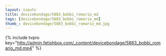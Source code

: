 ```yaml
--- 
layout: sieutv
title: devicebondage/5883_bobbi_romario_md
tags: [devicebondage/5883_bobbi_romario_md]
thumb_: devicebondage/5883_bobbi_romario_md.jpg
---
```

{% include tvpro key="http://admin.fetishbox.com/_content/devicebondage/5883_bobbi_romario_md.mp4" %} 

